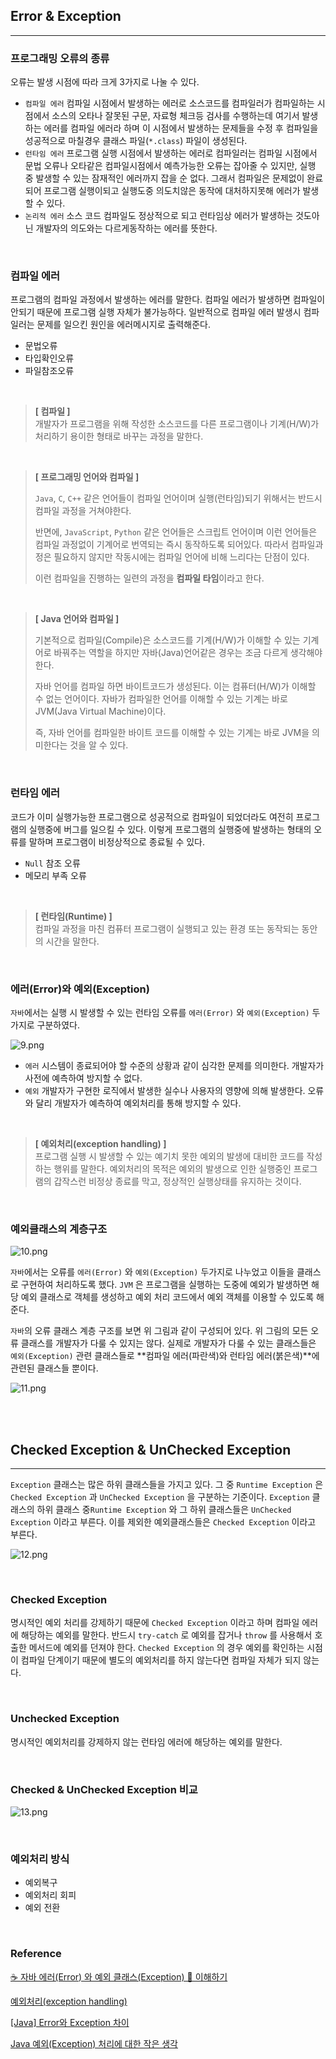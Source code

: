 ## Error & Exception

---

### 프로그래밍 오류의 종류

오류는 발생 시점에 따라 크게 3가지로 나눌 수 있다.

- `컴파일 에러`
  컴파일 시점에서 발생하는 에러로 소스코드를 컴파일러가 컴파일하는 시점에서 소스의 오타나 잘못된 구문, 자료형 체크등 검사를 수행하는데 여기서 발생하는 에러를 컴파일 에러라 하며 이 시점에서 발생하는 문제들을 수정 후 컴파일을 성공적으로 마칠경우 클래스 파일(`*.class`) 파일이 생성된다.
- `런타임 에러`
  프로그램 실행 시점에서 발생하는 에러로 컴파일러는 컴파일 시점에서 문법 오류나 오타같은 컴파일시점에서 예측가능한 오류는 잡아줄 수 있지만, 실행 중 발생할 수 있는 잠재적인 에러까지 잡을 순 없다. 그래서 컴파일은 문제없이 완료되어 프로그램 실행이되고 실행도중 의도치않은 동작에 대처하지못해 에러가 발생할 수 있다.
- `논리적 에러`
  소스 코드 컴파일도 정상적으로 되고 런타임상 에러가 발생하는 것도아닌 개발자의 의도와는 다르게동작하는 에러를 뜻한다.

<br>

### 컴파일 에러

프로그램의 컴파일 과정에서 발생하는 에러를 말한다. 컴파일 에러가 발생하면 컴파일이 안되기 때문에 프로그램 실행 자체가 불가능하다. 일반적으로 컴파일 에러 발생시 컴파일러는 문제를 일으킨 원인을 에러메시지로 출력해준다.

- 문법오류
- 타입확인오류
- 파일참조오류

<br>

> **[ 컴파일 ]** <br>
> 개발자가 프로그램을 위해 작성한 소스코드를 다른 프로그램이나 기계(H/W)가 처리하기 용이한 형태로 바꾸는 과정을 말한다.

<br>

> **[ 프로그래밍 언어와 컴파일 ]** <br>
>
> `Java`, `C`, `C++` 같은 언어들이 컴파일 언어이며 실행(런타임)되기 위해서는 반드시 컴파일 과정을 거쳐야한다.
>
> 반면에, `JavaScript`, `Python` 같은 언어들은 스크립트 언어이며 이런 언어들은 컴파일 과정없이 기계어로 번역되는 즉시 동작하도록 되어있다. 따라서 컴파일과정은 필요하지 않지만 작동시에는 컴파일 언어에 비해 느리다는 단점이 있다.
>
> 이런 컴파일을 진행하는 일련의 과정을 **컴파일 타임**이라고 한다.

<br>

> **[ Java 언어와 컴파일 ]** <br>
>
> 기본적으로 컴파일(Compile)은 소스코드를 기계(H/W)가 이해할 수 있는 기계어로 바꿔주는 역할을 하지만 자바(Java)언어같은 경우는 조금 다르게 생각해야 한다.
>
> 자바 언어를 컴파일 하면 바이트코드가 생성된다. 이는 컴퓨터(H/W)가 이해할 수 없는 언어이다. 자바가 컴파일한 언어를 이해할 수 있는 기계는 바로 JVM(Java Virtual Machine)이다.
>
> 즉, 자바 언어를 컴파일한 바이트 코드를 이해할 수 있는 기계는 바로 JVM을 의미한다는 것을 알 수 있다.

<br>

### 런타임 에러

코드가 이미 실행가능한 프로그램으로 성공적으로 컴파일이 되었더라도 여전히 프로그램의 실행중에 버그를 일으킬 수 있다. 이렇게 프로그램의 실행중에 발생하는 형태의 오류를 말하며 프로그램이 비정상적으로 종료될 수 있다.

- `Null` 참조 오류
- 메모리 부족 오류

<br>

> **[ 런타임(Runtime) ]** <br>
> 컴파일 과정을 마친 컴퓨터 프로그램이 실행되고 있는 환경 또는 동작되는 동안의 시간을 말한다.

<br>

### 에러(Error)와 예외(Exception)

`자바`에서는 실행 시 발생할 수 있는 런타임 오류를 `에러(Error)` 와 `예외(Exception)` 두가지로 구분하였다.

![9.png](../Minsu/img/9.png)

- `에러` 시스템이 종료되어야 할 수준의 상황과 같이 심각한 문제를 의미한다. 개발자가 사전에 예측하여 방지할 수 없다.
- `예외` 개발자가 구현한 로직에서 발생한 실수나 사용자의 영향에 의해 발생한다. 오류와 달리 개발자가 예측하여 예외처리를 통해 방지할 수 있다.

<br>

> **[ 예외처리(exception handling) ]** <br>
> 프로그램 실행 시 발생할 수 있는 예기치 못한 예외의 발생에 대비한 코드를 작성하는 행위를 말한다. 예외처리의 목적은 예외의 발생으로 인한 실행중인 프로그램의 갑작스런 비정상 종료를 막고, 정상적인 실행상태를 유지하는 것이다.

<br>

### 예외클래스의 계층구조

![10.png](../Minsu/img/10.png)

`자바`에서는 오류를 `에러(Error)` 와 `예외(Exception)` 두가지로 나누었고 이들을 클래스로 구현하여 처리하도록 했다. `JVM` 은 프로그램을 실행하는 도중에 예외가 발생하면 해당 예외 클래스로 객체를 생성하고 예외 처리 코드에서 예외 객체를 이용할 수 있도록 해준다.

`자바`의 오류 클래스 계층 구조를 보면 위 그림과 같이 구성되어 있다. 위 그림의 모든 오류 클래스를 개발자가 다룰 수 있지는 않다. 실제로 개발자가 다룰 수 있는 클래스들은 `예외(Exception)` 관련 클래스들로 **컴파일 에러(파란색)와 런타임 에러(붉은색)**에 관련된 클래스들 뿐이다.

![11.png](../Minsu/img/11.png)

<br><br>

## Checked Exception & UnChecked Exception

---

`Exception` 클래스는 많은 하위 클래스들을 가지고 있다. 그 중 `Runtime Exception` 은 `Checked Exception` 과 `UnChecked Exception` 을 구분하는 기준이다. `Exception` 클래스의 하위 클래스 중`Runtime Exception` 와 그 하위 클래스들은 `UnChecked Exception` 이라고 부른다. 이를 제외한 예외클래스들은 `Checked Exception` 이라고 부른다.

![12.png](../Minsu/img/12.png)

<br>

### Checked Exception

명시적인 예외 처리를 강제하기 때문에 `Checked Exception` 이라고 하며 컴파일 에러에 해당하는 예외를 말한다. 반드시 `try-catch` 로 예외를 잡거나 `throw` 를 사용해서 호출한 메서드에 예외를 던져야 한다. `Checked Exception` 의 경우 예외를 확인하는 시점이 컴파일 단계이기 때문에 별도의 예외처리를 하지 않는다면 컴파일 자체가 되지 않는다.

<br>

### Unchecked Exception

명시적인 예외처리를 강제하지 않는 런타임 에러에 해당하는 예외를 말한다.

<br>

### Checked & UnChecked Exception 비교

![13.png](../Minsu/img/13.png)

<br>

### 예외처리 방식

- 예외복구
- 예외처리 회피
- 예외 전환

<br>

### Reference

[☕ 자바 에러(Error) 와 예외 클래스(Exception) 💯 이해하기](https://inpa.tistory.com/entry/JAVA-%E2%98%95-%EC%97%90%EB%9F%ACError-%EC%99%80-%EC%98%88%EC%99%B8-%ED%81%B4%EB%9E%98%EC%8A%A4Exception-%F0%9F%92%AF-%EC%B4%9D%EC%A0%95%EB%A6%AC)

[예외처리(exception handling)](https://catsbi.oopy.io/92cfa202-b357-4d47-8de2-b9b3968dfb2e)

[[Java] Error와 Exception 차이](https://velog.io/@jipark09/Java-Error%EC%99%80-Exception-%EC%B0%A8%EC%9D%B4)

[Java 예외(Exception) 처리에 대한 작은 생각](https://www.nextree.co.kr/p3239/)

